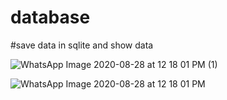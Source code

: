 # database
#save data in sqlite and show data 



![WhatsApp Image 2020-08-28 at 12 18 01 PM (1)](https://user-images.githubusercontent.com/62177833/91607363-a2f2b480-e928-11ea-9923-1b8554c1f0da.jpeg)


![WhatsApp Image 2020-08-28 at 12 18 01 PM](https://user-images.githubusercontent.com/62177833/91607407-aede7680-e928-11ea-9f2c-302d29cc0eb4.jpeg)

